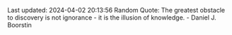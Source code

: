 Last updated: 2024-04-02 20:13:56
Random Quote: The greatest obstacle to discovery is not ignorance - it is the illusion of knowledge. - Daniel J. Boorstin
